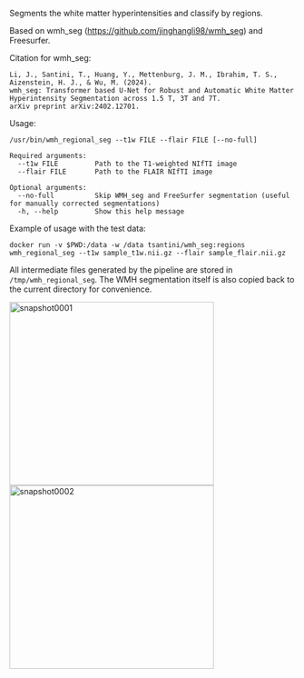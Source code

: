 Segments the white matter hyperintensities and classify by regions.

Based on wmh_seg (https://github.com/jinghangli98/wmh_seg) and Freesurfer.

Citation for wmh_seg: 

```
Li, J., Santini, T., Huang, Y., Mettenburg, J. M., Ibrahim, T. S., Aizenstein, H. J., & Wu, M. (2024).
wmh_seg: Transformer based U-Net for Robust and Automatic White Matter Hyperintensity Segmentation across 1.5 T, 3T and 7T.
arXiv preprint arXiv:2402.12701.
```


Usage:

```
/usr/bin/wmh_regional_seg --t1w FILE --flair FILE [--no-full]

Required arguments:
  --t1w FILE         Path to the T1-weighted NIfTI image
  --flair FILE       Path to the FLAIR NIfTI image

Optional arguments:
  --no-full          Skip WMH_seg and FreeSurfer segmentation (useful for manually corrected segmentations)
  -h, --help         Show this help message
```

Example of usage with the test data:

`docker run -v $PWD:/data -w /data tsantini/wmh_seg:regions wmh_regional_seg --t1w sample_t1w.nii.gz --flair sample_flair.nii.gz`

All intermediate files generated by the pipeline are stored in `/tmp/wmh_regional_seg`.
The WMH segmentation itself is also copied back to the current directory for convenience.


<img width="360" height="323" alt="snapshot0001" src="https://github.com/user-attachments/assets/99c07a51-7d74-4fbd-84fc-53e3f392fbd0" />
<img width="360" height="323" alt="snapshot0002" src="https://github.com/user-attachments/assets/804ea4b2-626c-49a0-ace7-5a7d6713ef57" />
